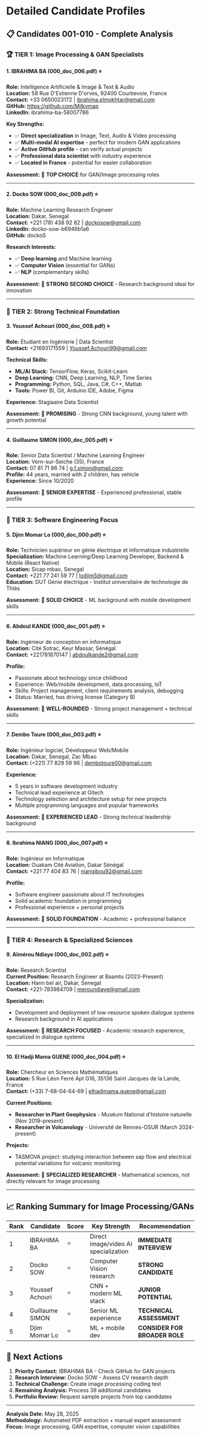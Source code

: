 # Detailed Candidate Profiles

## 📋 Candidates 001-010 - Complete Analysis

### 🏆 TIER 1: Image Processing & GAN Specialists

#### 1. IBRAHIMA BA (000_doc_006.pdf) ⭐️️️️️
**Role:** Intelligence Artificielle & Image & Text & Audio  
**Location:** 58 Rue D'Estienne D'orves, 92400 Courbevoie, France  
**Contact:** +33 0650023172 | ibrahima.elmokhtar@gmail.com  
**GitHub:** https://github.com/Milkymap  
**LinkedIn:** ibrahima-ba-58007786  

**Key Strengths:**
- ✅ **Direct specialization** in Image, Text, Audio & Video processing
- ✅ **Multi-modal AI expertise** - perfect for modern GAN applications
- ✅ **Active GitHub profile** - can verify actual projects
- ✅ **Professional data scientist** with industry experience
- ✅ **Located in France** - potential for easier collaboration

**Assessment:** 🎯 **TOP CHOICE** for GAN/Image processing roles

---

#### 2. Docko SOW (000_doc_009.pdf) ⭐️️️️
**Role:** Machine Learning Research Engineer  
**Location:** Dakar, Senegal  
**Contact:** +221 (78) 438 92 82 | dockosow@gmail.com  
**LinkedIn:** docko-sow-b6946b1a6  
**GitHub:** dockoS  

**Research Interests:**
- ✅ **Deep learning** and Machine learning
- ✅ **Computer Vision** (essential for GANs)
- ✅ **NLP** (complementary skills)

**Assessment:** 🎯 **STRONG SECOND CHOICE** - Research background ideal for innovation

---

### 🏅 TIER 2: Strong Technical Foundation

#### 3. Youssef Achouri (000_doc_008.pdf) ⭐️️️
**Role:** Étudiant en Ingénierie | Data Scientist  
**Contact:** +21693171559 | Youssef.Achouri99@gmail.com  

**Technical Skills:**
- **ML/AI Stack:** TensorFlow, Keras, Scikit-Learn
- **Deep Learning:** CNN, Deep Learning, NLP, Time Series
- **Programming:** Python, SQL, Java, C#, C++, Matlab
- **Tools:** Power BI, Git, Arduino IDE, Adobe, Figma

**Experience:** Stagiaaire Data Scientist

**Assessment:** 🎯 **PROMISING** - Strong CNN background, young talent with growth potential

---

#### 4. Guillaume SIMON (000_doc_005.pdf) ⭐️️️
**Role:** Senior Data Scientist / Machine Learning Engineer  
**Location:** Vern-sur-Seiche (35), France  
**Contact:** 07 81 71 86 74 | g.f.simon@gmail.com  
**Profile:** 44 years, married with 2 children, has vehicle  
**Experience:** Since 10/2020  

**Assessment:** 🎯 **SENIOR EXPERTISE** - Experienced professional, stable profile

---

### 🔧 TIER 3: Software Engineering Focus

#### 5. Djim Momar Lo (000_doc_000.pdf) ⭐️️
**Role:** Technicien supérieur en génie électrique et informatique industrielle  
**Specialization:** Machine Learning/Deep Learning Developer, Backend & Mobile (React Native)  
**Location:** Sicap mbao, Senegal  
**Contact:** +221 77 241 59 77 | lodjim5@gmail.com  
**Education:** DUT Génie électrique - Institut universitaire de technologie de Thiès  

**Assessment:** 🎯 **SOLID CHOICE** - ML background with mobile development skills

---

#### 6. Abdoul KANDE (000_doc_001.pdf) ⭐️️
**Role:** Ingénieur de conception en informatique  
**Location:** Cité Sotrac, Keur Massar, Sénégal  
**Contact:** +221781870147 | abdoulkande2@gmail.com  

**Profile:**
- Passionate about technology since childhood
- Experience: Web/mobile development, data processing, IoT
- Skills: Project management, client requirements analysis, debugging
- Status: Married, has driving license (Category B)

**Assessment:** 🎯 **WELL-ROUNDED** - Strong project management + technical skills

---

#### 7. Dembo Toure (000_doc_003.pdf) ⭐️️
**Role:** Ingénieur logiciel, Développeur Web/Mobile  
**Location:** Dakar, Senegal, Zac Mbao  
**Contact:** (+221) 77 829 59 96 | dembotoure00@gmail.com  

**Experience:**
- 5 years in software development industry
- Technical lead experience at Gitech
- Technology selection and architecture setup for new projects
- Multiple programming languages and popular frameworks

**Assessment:** 🎯 **EXPERIENCED LEAD** - Strong technical leadership background

---

#### 8. Ibrahima NIANG (000_doc_007.pdf) ⭐️️
**Role:** Ingénieur en Informatique  
**Location:** Ouakam Cité Aviation, Dakar Sénégal  
**Contact:** +221 77 404 83 76 | niangibou92@gmail.com  

**Profile:**
- Software engineer passionate about IT technologies
- Solid academic foundation in programming
- Professional experience + personal projects

**Assessment:** 🎯 **SOLID FOUNDATION** - Academic + professional balance

---

### 🔬 TIER 4: Research & Specialized Sciences

#### 9. Aïmérou Ndiaye (000_doc_002.pdf) ⭐️️
**Role:** Research Scientist  
**Current Position:** Research Engineer at Baamtu (2023-Present)  
**Location:** Hann bel air, Dakar, Senegal  
**Contact:** +221-783984709 | meroundiaye@gmail.com  

**Specialization:**
- Development and deployment of low-resource spoken dialogue systems
- Research background in AI applications

**Assessment:** 🎯 **RESEARCH FOCUSED** - Academic research experience, specialized in dialogue systems

---

#### 10. El Hadji Mama GUENE (000_doc_004.pdf) ⭐️
**Role:** Chercheur en Sciences Mathématiques  
**Location:** 5 Rue Léon Ferré Apt G16, 35136 Saint Jacques de la Lande, France  
**Contact:** (+33) 7-68-04-64-69 | elhadjmama.guene@gmail.com  

**Current Positions:**
- **Researcher in Plant Geophysics** - Muséum National d'histoire naturelle (Nov 2019-present)
- **Researcher in Volcanology** - Université de Rennes-OSUR (March 2024-present)

**Projects:**
- TASMOVA project: studying interaction between sap flow and electrical potential variations for volcanic monitoring

**Assessment:** 🎯 **SPECIALIZED RESEARCHER** - Mathematical sciences, not directly relevant for image processing

---

## 📈 Ranking Summary for Image Processing/GANs

| Rank | Candidate | Score | Key Strength | Recommendation |
|------|-----------|-------|--------------|----------------|
| 1 | IBRAHIMA BA | ⭐️️️️️ | Direct image/video AI specialization | **IMMEDIATE INTERVIEW** |
| 2 | Docko SOW | ⭐️️️️ | Computer Vision research | **STRONG CANDIDATE** |
| 3 | Youssef Achouri | ⭐️️️ | CNN + modern ML stack | **JUNIOR POTENTIAL** |
| 4 | Guillaume SIMON | ⭐️️️ | Senior ML experience | **TECHNICAL ASSESSMENT** |
| 5 | Djim Momar Lo | ⭐️️ | ML + mobile dev | **CONSIDER FOR BROADER ROLE** |

## 🎯 Next Actions

1. **Priority Contact:** IBRAHIMA BA - Check GitHub for GAN projects
2. **Research Interview:** Docko SOW - Assess CV research depth
3. **Technical Challenge:** Create image processing coding test
4. **Remaining Analysis:** Process 38 additional candidates
5. **Portfolio Review:** Request sample projects from top candidates

---

**Analysis Date:** May 28, 2025  
**Methodology:** Automated PDF extraction + manual expert assessment  
**Focus:** Image processing, GAN expertise, computer vision capabilities